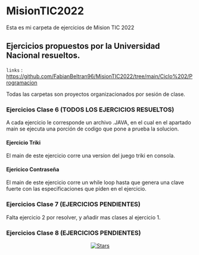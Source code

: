 # MisionTIC2022

Esta es mi carpeta de ejercicios de Mision TIC 2022


## Ejercicios propuestos por la Universidad Nacional resueltos.

`links` : <https://github.com/FabianBeltran96/MisionTIC2022/tree/main/Ciclo%202/Programacion>

Todas las carpetas son proyectos organizacionados por sesión de clase.

### Ejercicios Clase 6 (TODOS LOS EJERCICIOS RESUELTOS)
A cada ejercicio le corresponde un archivo .JAVA, en el cual en el apartado main se ejecuta una porción de codigo
que pone a prueba la solucion.

#### Ejercicio Triki
El main de este ejercicio corre una version del juego triki en consola.

#### Ejericico Contraseña
El main de este ejercicio corre un while loop hasta que genera una clave fuerte con las especificaciones que piden en el ejercicio.

### Ejercicios Clase 7 (EJERCICIOS PENDIENTES)
Falta ejercicio 2 por resolver, y añadir mas clases al ejercicio 1.

### Ejercicios Clase 8 (EJERCICIOS PENDIENTES)



<div align="center">

[![Stars](https://img.shields.io/github/stars/FabianBeltran96/MisionTIC2022)](https://github.com/FabianBeltran96/MisionTIC2022)

</div>
